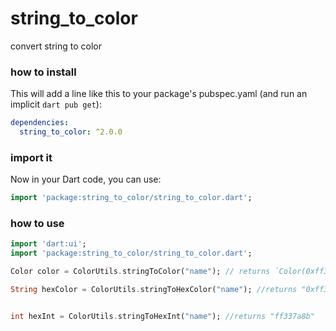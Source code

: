 # string_to_color

convert string to color

### how to install

This will add a line like this to your package's pubspec.yaml (and run an implicit `dart pub get`): 
```yaml
dependencies:
  string_to_color: ^2.0.0
```

### import it
Now in your Dart code, you can use: 

```dart
import 'package:string_to_color/string_to_color.dart';
```

 ### how to use

 ```dart
 import 'dart:ui';
 import 'package:string_to_color/string_to_color.dart';

 Color color = ColorUtils.stringToColor("name"); // returns `Color(0xff337a8b)`

 String hexColor = ColorUtils.stringToHexColor("name"); //returns "0xff337a8b"


 int hexInt = ColorUtils.stringToHexInt("name"); //returns "ff337a8b"
 ```